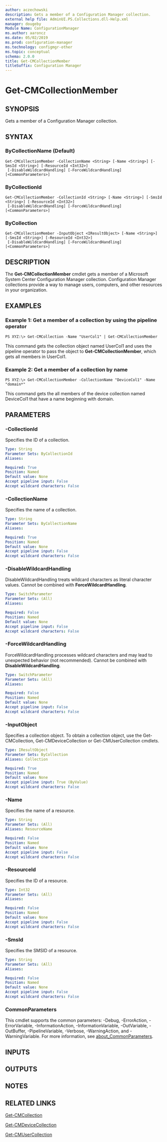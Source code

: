 ```yaml
---
author: aczechowski
description: Gets a member of a Configuration Manager collection.
external help file: AdminUI.PS.Collections.dll-Help.xml
manager: dougeby
Module Name: ConfigurationManager
ms.author: aaroncz
ms.date: 05/02/2019
ms.prod: configuration-manager
ms.technology: configmgr-other
ms.topic: conceptual
schema: 2.0.0
title: Get-CMCollectionMember
titleSuffix: Configuration Manager
---
```


# Get-CMCollectionMember

## SYNOPSIS
Gets a member of a Configuration Manager collection.

## SYNTAX

### ByCollectionName (Default)
```
Get-CMCollectionMember -CollectionName <String> [-Name <String>] [-SmsId <String>] [-ResourceId <Int32>]
 [-DisableWildcardHandling] [-ForceWildcardHandling] [<CommonParameters>]
```

### ByCollectionId
```
Get-CMCollectionMember -CollectionId <String> [-Name <String>] [-SmsId <String>] [-ResourceId <Int32>]
 [-DisableWildcardHandling] [-ForceWildcardHandling] [<CommonParameters>]
```

### ByCollection
```
Get-CMCollectionMember -InputObject <IResultObject> [-Name <String>] [-SmsId <String>] [-ResourceId <Int32>]
 [-DisableWildcardHandling] [-ForceWildcardHandling] [<CommonParameters>]
```

## DESCRIPTION
The **Get-CMCollectionMember** cmdlet gets a member of a Microsoft System Center Configuration Manager collection. Configuration Manager collections provide a way to manage users, computers, and other resources in your organization.

## EXAMPLES

### Example 1: Get a member of a collection by using the pipeline operator
```
PS XYZ:\> Get-CMCollection -Name "UserCol1" | Get-CMCollectionMember
```

This command gets the collection object named UserCol1 and uses the pipeline operator to pass the object to **Get-CMCollectionMember**, which gets all members in UserCol1.

### Example 2: Get a member of a collection by name
```
PS XYZ:\> Get-CMCollectionMember -CollectionName "DeviceCol1" -Name "domain*"
```

This command gets the all members of the device collection named DeviceCol1 that have a name beginning with domain.

## PARAMETERS

### -CollectionId
Specifies the ID of a collection.

```yaml
Type: String
Parameter Sets: ByCollectionId
Aliases:

Required: True
Position: Named
Default value: None
Accept pipeline input: False
Accept wildcard characters: False
```

### -CollectionName
Specifies the name of a collection.

```yaml
Type: String
Parameter Sets: ByCollectionName
Aliases:

Required: True
Position: Named
Default value: None
Accept pipeline input: False
Accept wildcard characters: False
```

### -DisableWildcardHandling
DisableWildcardHandling treats wildcard characters as literal character values. Cannot be combined with **ForceWildcardHandling**.

```yaml
Type: SwitchParameter
Parameter Sets: (All)
Aliases:

Required: False
Position: Named
Default value: None
Accept pipeline input: False
Accept wildcard characters: False
```

### -ForceWildcardHandling
ForceWildcardHandling processes wildcard characters and may lead to unexpected behavior (not recommended). Cannot be combined with **DisableWildcardHandling**.

```yaml
Type: SwitchParameter
Parameter Sets: (All)
Aliases:

Required: False
Position: Named
Default value: None
Accept pipeline input: False
Accept wildcard characters: False
```

### -InputObject
Specifies a collection object.
To obtain a collection object, use the Get-CMCollection, Get-CMDeviceCollection or Get-CMUserCollection cmdlets.

```yaml
Type: IResultObject
Parameter Sets: ByCollection
Aliases: Collection

Required: True
Position: Named
Default value: None
Accept pipeline input: True (ByValue)
Accept wildcard characters: False
```

### -Name
Specifies the name of a resource.

```yaml
Type: String
Parameter Sets: (All)
Aliases: ResourceName

Required: False
Position: Named
Default value: None
Accept pipeline input: False
Accept wildcard characters: False
```

### -ResourceId
Specifies the ID of a resource.

```yaml
Type: Int32
Parameter Sets: (All)
Aliases:

Required: False
Position: Named
Default value: None
Accept pipeline input: False
Accept wildcard characters: False
```

### -SmsId
Specifies the SMSID of a resource.

```yaml
Type: String
Parameter Sets: (All)
Aliases:

Required: False
Position: Named
Default value: None
Accept pipeline input: False
Accept wildcard characters: False
```

### CommonParameters
This cmdlet supports the common parameters: -Debug, -ErrorAction, -ErrorVariable, -InformationAction, -InformationVariable, -OutVariable, -OutBuffer, -PipelineVariable, -Verbose, -WarningAction, and -WarningVariable. For more information, see [about_CommonParameters](http://go.microsoft.com/fwlink/?LinkID=113216).

## INPUTS

## OUTPUTS

## NOTES

## RELATED LINKS

[Get-CMCollection](Get-CMCollection.md)

[Get-CMDeviceCollection](Get-CMDeviceCollection.md)

[Get-CMUserCollection](Get-CMUserCollection.md)


